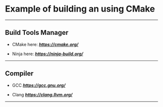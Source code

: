 Example of building an using CMake
====
---

## Build Tools Manager
* CMake here:
***https://cmake.org/***

* Ninja here:
***https://ninja-build.org/***
---

## Compiler
* GCC
***https://gcc.gnu.org/***

* Clang
***https://clang.llvm.org/***
---
